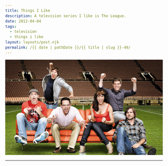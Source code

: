 ```yaml
---
title: Things I Like
description: A television series I like is The League.
date: 2012-04-04
tags: 
  - television
  - things i like
layout: layouts/post.njk
permalink: /{{ date | pathDate }}/{{ title | slug }}-49/
---
```


![the cast of The League](/img/theleague.jpg)

---
